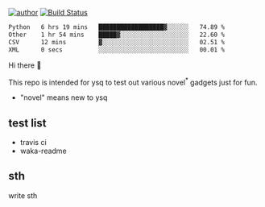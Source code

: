 [![author](https://img.shields.io/badge/author-ysq-green)](https://github.com/Yang-Shiqin)
[![Build Status](https://app.travis-ci.com/Yang-Shiqin/testall.svg?branch=main)](https://app.travis-ci.com/Yang-Shiqin/testall)

<!--START_SECTION:waka-->

```txt
Python   6 hrs 19 mins   ██████████████████▓░░░░░░   74.89 %
Other    1 hr 54 mins    █████▓░░░░░░░░░░░░░░░░░░░   22.60 %
CSV      12 mins         ▓░░░░░░░░░░░░░░░░░░░░░░░░   02.51 %
XML      0 secs          ░░░░░░░░░░░░░░░░░░░░░░░░░   00.01 %
```

<!--END_SECTION:waka-->

Hi there 👋

This repo is intended for ysq to test out various novel<sup>*</sup> gadgets just for fun.

- "novel" means new to ysq

## test list
- travis ci
- waka-readme


## sth
write sth

